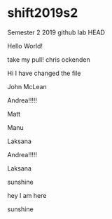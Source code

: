 # shift2019s2
Semester 2 2019 github lab
HEAD



Hello World!

take my pull! chris ockenden



Hi I have changed the file

John McLean

Andrea!!!!!



Matt


Manu


Laksana

Andrea!!!!!




Laksana

sunshine

hey   I am here


sunshine
